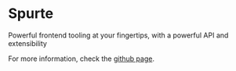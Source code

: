 # Spurte
Powerful frontend tooling at your fingertips, with a powerful API and extensibility

For more information, check the [github page](https://github.com/spurte/spurte).